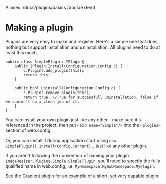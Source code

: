 Aliases: /docs/plugins/basics /docs/extend

# Making a plugin

Plugins are very easy to make and register. Here's a simple one that does nothing but support installation and uninstallation. All plugins need to do at least this much.

	public class SimplePlugin: IPlugin{
	    public IPlugin Install(Configuration.Config c) {
	        c.Plugins.add_plugin(this);
	        return this;
	    }

	    public bool Uninstall(Configuration.Config c) {
	        c.Plugins.remove_plugin(this);
	        return true; //True for successfull uninstallation, false if we couldn't do a clean job of it.
	    }
	}

You can install your own plugin just like any other - make sure it's referenced in the project, then put `<add name="Simple"/>` into the `<plugins>` section of web.config. 
	
Or, you can install it during application start using `new SimplePlugin().Install(Config.Current);`, just like any other plugin. 

If you aren't following the convention of naming your plugin `ImageResizer.Plugins.Simple.SimplePlugin`, you'll need to specify the fully qualified name in web.config, i.e. `MyNamespace.MySubNamespace.MyPlugin`. 

See the [Gradient plugin](/plugins/gradient) for an example of a short, yet very capable plugin.